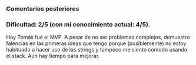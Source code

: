 ### Comentarios posteriores
### Dificultad: 2/5 (con mi conocimiento actual: 4/5).
Hoy Tomás fué el MVP.
A pesar de no ser problemas complejos, demuestro falencias en las primeras ideas que tengo porque (posiblemente) 
no estoy habituado a hacer uso de las strings y tampoco me siento comodo usando el stack.
Aún hay tiempo para mejorar.

